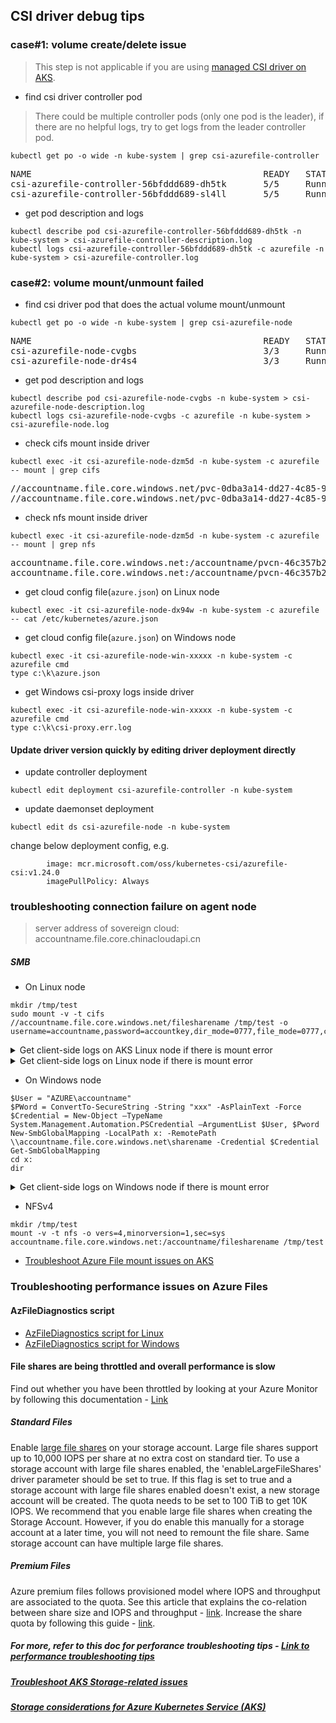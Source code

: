 ## CSI driver debug tips
### case#1: volume create/delete issue
> This step is not applicable if you are using [managed CSI driver on AKS](https://docs.microsoft.com/en-us/azure/aks/csi-storage-drivers).
 - find csi driver controller pod
> There could be multiple controller pods (only one pod is the leader), if there are no helpful logs, try to get logs from the leader controller pod.
```console
kubectl get po -o wide -n kube-system | grep csi-azurefile-controller
```
<pre>
NAME                                            READY   STATUS    RESTARTS   AGE     IP             NODE
csi-azurefile-controller-56bfddd689-dh5tk       5/5     Running   0          35s     10.240.0.19    k8s-agentpool-22533604-0
csi-azurefile-controller-56bfddd689-sl4ll       5/5     Running   0          35s     10.240.0.23    k8s-agentpool-22533604-1
</pre>

 - get pod description and logs
```console
kubectl describe pod csi-azurefile-controller-56bfddd689-dh5tk -n kube-system > csi-azurefile-controller-description.log
kubectl logs csi-azurefile-controller-56bfddd689-dh5tk -c azurefile -n kube-system > csi-azurefile-controller.log
```

### case#2: volume mount/unmount failed
 - find csi driver pod that does the actual volume mount/unmount
```console
kubectl get po -o wide -n kube-system | grep csi-azurefile-node
```
<pre>
NAME                                            READY   STATUS    RESTARTS   AGE     IP             NODE
csi-azurefile-node-cvgbs                        3/3     Running   0          7m4s    10.240.0.35    k8s-agentpool-22533604-1
csi-azurefile-node-dr4s4                        3/3     Running   0          7m4s    10.240.0.4     k8s-agentpool-22533604-0
</pre>

 - get pod description and logs
```console
kubectl describe pod csi-azurefile-node-cvgbs -n kube-system > csi-azurefile-node-description.log
kubectl logs csi-azurefile-node-cvgbs -c azurefile -n kube-system > csi-azurefile-node.log
```

 - check cifs mount inside driver
```console
kubectl exec -it csi-azurefile-node-dzm5d -n kube-system -c azurefile -- mount | grep cifs
```
<pre>
//accountname.file.core.windows.net/pvc-0dba3a14-dd27-4c85-9caf-7db566db621f on /var/lib/kubelet/plugins/kubernetes.io/csi/pv/pvc-0dba3a14-dd27-4c85-9caf-7db566db621f/globalmount type cifs (rw,relatime,vers=3.1.1,cache=strict,username=accountname,uid=0,forceuid,gid=0,forcegid,addr=20.150.50.136,file_mode=0777,dir_mode=0777,soft,persistenthandles,nounix,serverino,mapposix,mfsymlinks,rsize=1048576,wsize=1048576,bsize=1048576,echo_interval=60,actimeo=30)
//accountname.file.core.windows.net/pvc-0dba3a14-dd27-4c85-9caf-7db566db621f on /var/lib/kubelet/pods/7c7c539b-0a97-472f-bce1-27d7ab7bf3b6/volumes/kubernetes.io~csi/pvc-0dba3a14-dd27-4c85-9caf-7db566db621f/mount type cifs (rw,relatime,vers=3.1.1,cache=strict,username=accountname,uid=0,forceuid,gid=0,forcegid,addr=20.150.50.136,file_mode=0777,dir_mode=0777,soft,persistenthandles,nounix,serverino,mapposix,mfsymlinks,rsize=1048576,wsize=1048576,bsize=1048576,echo_interval=60,actimeo=30)
</pre>

 - check nfs mount inside driver
```console
kubectl exec -it csi-azurefile-node-dzm5d -n kube-system -c azurefile -- mount | grep nfs
```
<pre>
accountname.file.core.windows.net:/accountname/pvcn-46c357b2-333b-4c42-8a7f-2133023d6c48 on /var/lib/kubelet/plugins/kubernetes.io/csi/pv/pvc-46c357b2-333b-4c42-8a7f-2133023d6c48/globalmount type nfs4 (rw,relatime,vers=4.1,rsize=1048576,wsize=1048576,namlen=255,hard,proto=tcp,timeo=600,retrans=2,sec=sys,clientaddr=10.244.0.6,local_lock=none,addr=20.150.29.168)
accountname.file.core.windows.net:/accountname/pvcn-46c357b2-333b-4c42-8a7f-2133023d6c48 on /var/lib/kubelet/pods/7994e352-a4ee-4750-8cb4-db4fcf48543e/volumes/kubernetes.io~csi/pvc-46c357b2-333b-4c42-8a7f-2133023d6c48/mount type nfs4 (rw,relatime,vers=4.1,rsize=1048576,wsize=1048576,namlen=255,hard,proto=tcp,timeo=600,retrans=2,sec=sys,clientaddr=10.244.0.6,local_lock=none,addr=20.150.29.168)
</pre>

 - get cloud config file(`azure.json`) on Linux node
```console
kubectl exec -it csi-azurefile-node-dx94w -n kube-system -c azurefile -- cat /etc/kubernetes/azure.json
```

 - get cloud config file(`azure.json`) on Windows node
```console
kubectl exec -it csi-azurefile-node-win-xxxxx -n kube-system -c azurefile cmd
type c:\k\azure.json
```

 - get Windows csi-proxy logs inside driver
```console
kubectl exec -it csi-azurefile-node-win-xxxxx -n kube-system -c azurefile cmd
type c:\k\csi-proxy.err.log
```

#### Update driver version quickly by editing driver deployment directly
 - update controller deployment
```console
kubectl edit deployment csi-azurefile-controller -n kube-system
```
 - update daemonset deployment
```console
kubectl edit ds csi-azurefile-node -n kube-system
```
change below deployment config, e.g.
```console
        image: mcr.microsoft.com/oss/kubernetes-csi/azurefile-csi:v1.24.0
        imagePullPolicy: Always
```

### troubleshooting connection failure on agent node
> server address of sovereign cloud: accountname.file.core.chinacloudapi.cn
##### SMB
 - On Linux node
```console
mkdir /tmp/test
sudo mount -v -t cifs //accountname.file.core.windows.net/filesharename /tmp/test -o  username=accountname,password=accountkey,dir_mode=0777,file_mode=0777,cache=strict,actimeo=30
```

<details><summary>
Get client-side logs on AKS Linux node if there is mount error 
</summary>

```console
# get ama-logs pod which is running on the AKS Linux node
kubectl get po -n kube-system -o wide | grep ama-logs
kubectl -n kube-system cp ama-logs-xxxx:/var/log/messages /tmp/messages
kubectl -n kube-system cp ama-logs-xxxx:/var/log/syslog /tmp/syslog
kubectl -n kube-system cp ama-logs-xxxx:/var/log/kern.log /tmp/kern.log
```

</details>

<details><summary>
Get client-side logs on Linux node if there is mount error 
</summary>

```console
kubectl debug node/node-name --image=nginx
kubectl cp node-debugger-node-name-xxxx:/host/var/log/messages /tmp/messages
kubectl cp node-debugger-node-name-xxxx:/host/var/log/syslog /tmp/syslog
kubectl cp node-debugger-node-name-xxxx:/host/var/log/kern.log /tmp/kern.log
#after log collected, delete the debug pod by:
kubectl delete po node-debugger-node-name-xxxx
```
 
</details>

 - On Windows node
```console
$User = "AZURE\accountname"
$PWord = ConvertTo-SecureString -String "xxx" -AsPlainText -Force
$Credential = New-Object –TypeName System.Management.Automation.PSCredential –ArgumentList $User, $Pword
New-SmbGlobalMapping -LocalPath x: -RemotePath \\accountname.file.core.windows.net\sharename -Credential $Credential
Get-SmbGlobalMapping
cd x:
dir
```

<details><summary>
Get client-side logs on Windows node if there is mount error 
</summary>

```console
Get SMBClient events from Event Viewer under following path:
  Application and Services Logs -> Microsoft -> Windows -> SMBClient
```
 
</details>

 - NFSv4
 
```console
mkdir /tmp/test
mount -v -t nfs -o vers=4,minorversion=1,sec=sys accountname.file.core.windows.net:/accountname/filesharename /tmp/test
```

 - [Troubleshoot Azure File mount issues on AKS](http://aka.ms/filemounterror)

### Troubleshooting performance issues on Azure Files

#### AzFileDiagnostics script
 - [AzFileDiagnostics script for Linux](https://github.com/Azure-Samples/azure-files-samples/tree/master/AzFileDiagnostics/Linux)
 - [AzFileDiagnostics script for Windows](https://github.com/Azure-Samples/azure-files-samples/tree/master/AzFileDiagnostics/Windows)

#### File shares are being throttled and overall performance is slow 
Find out whether you have been throttled by looking at your Azure Monitor by following this documentation - [Link](https://docs.microsoft.com/en-us/azure/storage/files/storage-troubleshooting-files-performance#cause-1-share-was-throttled)

##### Standard Files

Enable [large file shares](https://docs.microsoft.com/azure/storage/files/storage-files-how-to-create-large-file-share?tabs=azure-portal) on your storage account. Large file shares support up to 10,000 IOPS per share at no extra cost on standard tier. To use a storage account with large file shares enabled, the 'enableLargeFileShares' driver parameter should be set to true. If this flag is set to true and a storage account with large file shares enabled doesn't exist, a new storage account will be created. The quota needs to be set to 100 TiB to get 10K IOPS. We recommend that you enable large file shares when creating the Storage Account. However, if you do enable this manually for a storage account at a later time, you will not need to remount the file share. Same storage account can have multiple large file shares.

##### Premium Files
Azure premium files follows provisioned model where IOPS and throughput are associated to the quota. See this article that explains the co-relation between share size and IOPS and throughput - [link](https://docs.microsoft.com/azure/storage/files/understanding-billing#provisioned-model). Increase the share quota by following this guide - [link](https://github.com/kubernetes-sigs/azurefile-csi-driver/tree/master/deploy/example/resize).

##### For more, refer to this doc for perforance troubleshooting tips - [Link to performance troubleshooting tips](https://docs.microsoft.com/en-us/azure/storage/files/storage-troubleshooting-files-performance)

##### [Troubleshoot AKS Storage-related issues](https://docs.microsoft.com/en-us/troubleshoot/azure/azure-kubernetes/fail-to-mount-azure-file-share)
##### [Storage considerations for Azure Kubernetes Service (AKS)](https://learn.microsoft.com/en-us/azure/cloud-adoption-framework/scenarios/app-platform/aks/storage)
